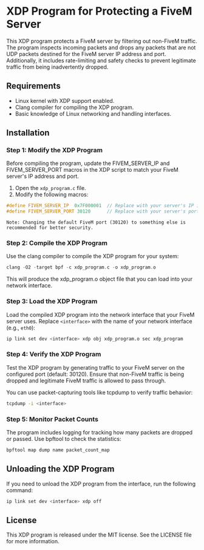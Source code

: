 # XDP Program for Protecting a FiveM Server

This XDP program protects a FiveM server by filtering out non-FiveM traffic. The program inspects incoming packets and drops any packets that are not UDP packets destined for the FiveM server IP address and port. Additionally, it includes rate-limiting and safety checks to prevent legitimate traffic from being inadvertently dropped.

## Requirements

- Linux kernel with XDP support enabled.
- Clang compiler for compiling the XDP program.
- Basic knowledge of Linux networking and handling interfaces.

## Installation

### Step 1: Modify the XDP Program

Before compiling the program, update the FIVEM_SERVER_IP and FIVEM_SERVER_PORT macros in the XDP script to match your FiveM server's IP address and port.

1. Open the `xdp_program.c` file.
2. Modify the following macros:
```c
#define FIVEM_SERVER_IP  0x7F000001  // Replace with your server's IP in hex format (e.g., 192.168.1.1 -> 0xC0A80101 or 0x7F000001 for 172.0.0.1 (Localhost)
#define FIVEM_SERVER_PORT 30120      // Replace with your server's port if different
```

`Note: Changing the default FiveM port (30120) to something else is recommended for better security.`

### Step 2: Compile the XDP Program

Use the clang compiler to compile the XDP program for your system:

```c 
clang -O2 -target bpf -c xdp_program.c -o xdp_program.o
```

This will produce the xdp_program.o object file that you can load into your network interface.

### Step 3: Load the XDP Program

Load the compiled XDP program into the network interface that your FiveM server uses. Replace `<interface>` with the name of your network interface (e.g., `eth0`):

```bash 
ip link set dev <interface> xdp obj xdp_program.o sec xdp_program
```

### Step 4: Verify the XDP Program

Test the XDP program by generating traffic to your FiveM server on the configured port (default: 30120). Ensure that non-FiveM traffic is being dropped and legitimate FiveM traffic is allowed to pass through.

You can use packet-capturing tools like tcpdump to verify traffic behavior:

```bash
tcpdump -i <interface>
```

### Step 5: Monitor Packet Counts

The program includes logging for tracking how many packets are dropped or passed. Use bpftool to check the statistics:

```bash
bpftool map dump name packet_count_map
```

## Unloading the XDP Program

If you need to unload the XDP program from the interface, run the following command:

```bash
ip link set dev <interface> xdp off
```

## License

This XDP program is released under the MIT license. See the LICENSE file for more information.
